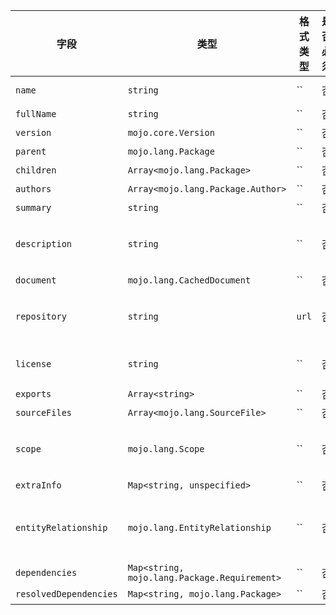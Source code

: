 | 字段 | 类型 | 格式类型 | 是否必须 | 默认值 | 说明 |
|---|---|---|---|---|---|
| `name` | `string` | `` | 否 |  | package name |
| `fullName` | `string` | `` | 否 |  |  |
| `version` | `mojo.core.Version` | `` | 否 |  |  |
| `parent` | `mojo.lang.Package` | `` | 否 |  |  |
| `children` | `Array<mojo.lang.Package>` | `` | 否 |  |  |
| `authors` | `Array<mojo.lang.Package.Author>` | `` | 否 |  |
| `summary` | `string` | `` | 否 |  |
| `description` | `string` | `` | 否 |  | A description of the package. |
| `document` | `mojo.lang.CachedDocument` | `` | 否 |  |  |
| `repository` | `string` | `url` | 否 |  | URL of the package source repository. |
| `license` | `string` | `` | 否 |  | The package license. |
| `exports` | `Array<string>` | `` | 否 |  |  |
| `sourceFiles` | `Array<mojo.lang.SourceFile>` | `` | 否 |  |  |
| `scope` | `mojo.lang.Scope` | `` | 否 |  | package scope across all files |
| `extraInfo` | `Map<string, unspecified>` | `` | 否 |  |
| `entityRelationship` | `mojo.lang.EntityRelationship` | `` | 否 |  | entity relationship analysis in the package |
| `dependencies` | `Map<string, mojo.lang.Package.Requirement>` | `` | 否 |  |  |
| `resolvedDependencies` | `Map<string, mojo.lang.Package>` | `` | 否 |  |  |
